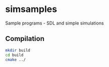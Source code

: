 # simsamples
Sample programs - SDL and simple simulations

## Compilation

```bash
mkdir build
cd build
cmake ../
```
